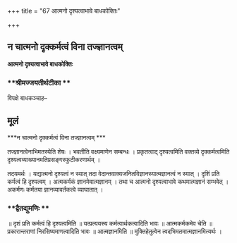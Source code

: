 +++
title = "67 आत्मनो दृश्यत्वाभावे बाधकोक्तिः"

+++


## न चात्मनो दृक्कर्मत्वं विना तज्ज्ञानत्वम्

**आत्मनो दृश्यत्वाभावे बाधकोक्तिः**

### **श्रीमज्जयतीर्थटीका **

विपक्षे बाधकञ्चाह–

## **मूलं**

***न चात्मनो दृक्कर्मत्वं विना तज्ज्ञानत्वम् ***

तज्ज्ञानत्वेनाभिमतस्येति शेषः । भवतीति वक्ष्यमाणेन सम्बन्धः । प्रकृतत्वाद् दृश्यत्वमिति वक्तव्ये दृक्कर्मत्वमिति दृश्यत्वव्याख्यानमतिप्रसङ्गस्फुटीकरणार्थम् ।

तदयमर्थः । यद्यात्मनो दृश्यत्वं न स्यात् तदा वेदान्तवाक्यजनितविज्ञानस्यात्मज्ञानत्वं न स्यात् । दृशिं प्रति कर्मत्वं हि दृश्यत्वम् । अत्मकर्मकं ज्ञानमेवात्मज्ञानम् । तथा च आत्मनो दृश्यत्वाभावे कथमात्मज्ञानं सम्भवेत् । अकर्मणः कर्मतया ज्ञानव्यावर्तकत्वे व्याघातात् ।

### **द्वैतद्युमणिः **

॥ दृशं प्रति कर्मत्वं हि दृश्यत्वमिति ॥ यत्प्रत्ययस्य कर्मत्वार्थकत्वादिति भावः ॥ आत्मकर्मकमेव चेति ॥ प्रकारान्तराणां निरसिष्यमाणत्वादिति भावः ॥ आत्मज्ञानमिति ॥ मुक्तिहेतुत्वेन त्वदभिमतमात्मज्ञानमित्यर्थः ।

